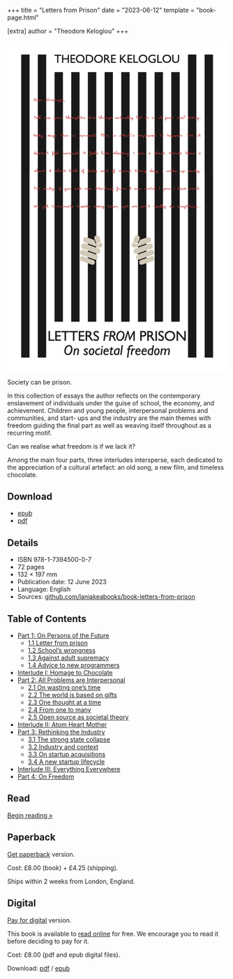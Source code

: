 +++
title = "Letters from Prison"
date = "2023-06-12"
template = "book-page.html"

[extra]
author = "Theodore Keloglou"
+++

![front cover](front.png)

Society can be prison.

In this collection of essays the author reflects on the contemporary enslavement
of individuals under the guise of school, the economy, and achievement. Children
and young people, interpersonal problems and communities, and start- ups and the
industry are the main themes with freedom guiding the final part as well as
weaving itself throughout as a recurring motif.

Can we realise what freedom is if we lack it?

Among the main four parts, three interludes intersperse, each dedicated to the
appreciation of a cultural artefact: an old song, a new film, and timeless
chocolate.

## Download

* [epub](letters-from-prison.epub)
* [pdf](letters-from-prison.pdf)

## Details

* ISBN 978-1-7394500-0-7
* 72 pages
* 132 × 197 mm
* Publication date: 12 June 2023
* Language: English
* Sources: [github.com/laniakeabooks/book-letters-from-prison](https://github.com/laniakeabooks/book-letters-from-prison)

## Table of Contents

* [Part 1: On Persons of the Future](/books/letters-from-prison/part-1/)
    * [1.1 Letter from prison](/books/letters-from-prison/part-1/#letter-from-prison)
    * [1.2 School’s wrongness](/books/letters-from-prison/part-1/#school-s-wrongness)
    * [1.3 Against adult supremacy](/books/letters-from-prison/part-1/#against-adult-supremacy)
    * [1.4 Advice to new programmers](/books/letters-from-prison/part-1/#advice-to-new-programmers)
* [Interlude I: Homage to Chocolate](/books/letters-from-prison/interlude-i/)
* [Part 2: All Problems are Interpersonal](/books/letters-from-prison/part-2/)
    * [2.1 On wasting one’s time](/books/letters-from-prison/part-2/#on-wasting-one-s-time)
    * [2.2 The world is based on gifts](/books/letters-from-prison/part-2/#the-world-is-based-on-gifts)
    * [2.3 One thought at a time](/books/letters-from-prison/part-2/#one-thought-at-a-time)
    * [2.4 From one to many](/books/letters-from-prison/part-2/#from-one-to-many)
    * [2.5 Open source as societal theory](/books/letters-from-prison/part-2/#open-source-as-societal-theory)
* [Interlude II: Atom Heart Mother](/books/letters-from-prison/interlude-ii/)
* [Part 3: Rethinking the Industry](/books/letters-from-prison/part-3/)
    * [3.1 The strong state collapse](/books/letters-from-prison/part-3/#the-strong-state-collapse)
    * [3.2 Industry and context](/books/letters-from-prison/part-3/#industry-and-context)
    * [3.3 On startup acquisitions](/books/letters-from-prison/part-3/#on-startup-acquisitions)
    * [3.4 A new startup lifecycle](/books/letters-from-prison/part-3/#a-new-startup-lifecycle)
* [Interlude III: Everything Everywhere](/books/letters-from-prison/interlude-iii/)
* [Part 4: On Freedom](/books/letters-from-prison/part-4/)

## Read

<a href="/books/letters-from-prison/part-1/" class="books-item-lead">Begin reading »</a>

## Paperback

[Get paperback](https://buy.stripe.com/9AQdR64KYgQ9eSk5kk) version.

Cost: £8.00 (book) + £4.25 (shipping).

Ships within 2 weeks from London, England.

## Digital

[Pay for digital](https://buy.stripe.com/7sI28oa5i57rbG8dQR) version.

This book is available to [read online](part-1/) for free. We encourage you to
read it before deciding to pay for it.

Cost: £8.00 (pdf and epub digital files).

Download: [pdf](letters-from-prison.pdf) /
[epub](letters-from-prison.epub)
